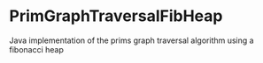 # PrimGraphTraversalFibHeap
Java implementation of the prims graph traversal algorithm using a fibonacci heap
